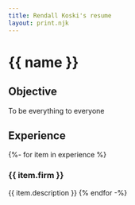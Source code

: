 ```yaml
---
title: Rendall Koski's resume
layout: print.njk
---
```

# {{ name }}
## Objective
To be everything to everyone
## Experience
{%- for item in experience %}
  ### {{ item.firm }}
  {{ item.description }}
{% endfor -%}